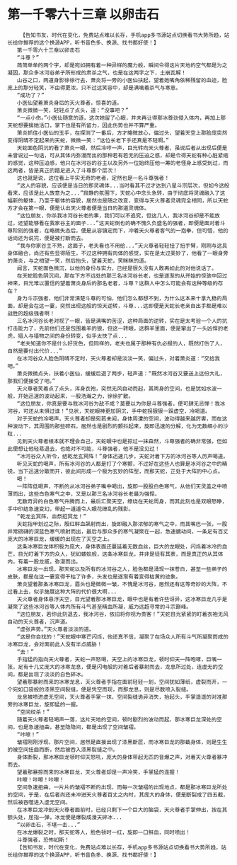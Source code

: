 # 第一千零六十三章 以卵击石
        【告知书友，时代在变化，免费站点难以长存，手机app多书源站点切换看书大势所趋，站长给你推荐的这个换源APP，听书音色多、换源、找书都好使！】
       第一千零六十三章以卵击石
       “斗尊？”
       简简单单的两个字，却是宛如拥有着一种异样的魔力般，瞬间令得这片天地的空气都是为之凝固，那众多冰河谷弟子所形成的肃杀之气，也是在这两字之下，土崩瓦解！
       山谷之口，两道身影徐徐行去，萧炎将一旁的小医仙扶起，望着她嘴角依稀残留的血迹，脸庞上的那分轻笑，不由得更浓，只不过这笑容中，却是满噙着杀气与寒意。
       “成功了？”
       小医仙望着萧炎身后的天火尊者，惊喜的道。
       萧炎微微一笑，轻轻点了点头，道：“没事吧？”
       “一点小伤。”小医仙随意的道，这次她留了心眼，并未再让得那冰尊劲侵入体内，再加上那天蛇想要擒她活口，掌下也是有所留力，因此伤势也并不算严重。
       萧炎抓住小医仙的玉手，在探测了一番后，方才略微放心，偏过头，望着天空上那脸庞突然变得阴晴不定起来的天蛇，微微一笑：“这位长老下手还真是不轻啊。”
       天蛇面色阴沉的看了萧炎一眼，然后冷哼一声，目光转向天火尊者，虽说后者从出现后便是未曾说过一句话，可从其体内弥漫而出的那种若有若无的压迫之感，却是令得天蛇有种心脏紧缩的感觉，这种压迫感，他只在冰河谷的谷主以及另外一位始终压他一筹的老怪身上感受到过，而这两者，皆是真正的踏足进入了斗尊那个层次！
       这也就是说，这位看上平实无奇的老者，定然也是一名斗尊强者！
       “这人的容貌，应该便是当日的那灵魂体...当时看其不过才达到八星斗宗层次，但如今这般看来，应该是此人故意为之...”寂静的氛围下，天蛇心中念头急转，由于彻底将灵魂融入了这幅新的躯体，乃至于躯体的容貌，居然也是随之改变，变得与天火尊者灵魂完全相同，所以天蛇方才会在第一眼，便是认出天火尊者便是当日的那道灵魂体。
       “这位朋友，你杀我冰河谷长老的事，我们可以不追究，但这几人，我冰河谷却是不能放过，还望能够看在我家谷主的面子...”这天蛇倒也的确不愧久负盛名的强者，即便是面对着斗尊阶别的强者，在略微失态后，便是从容镇定而下，冲着天火尊者客气的一抱拳，但可惜，他的话尚还为说完，便是被打断而去。
       “我与你家谷主不熟，这面子，老夫看也不用给...”天火尊者轻轻扭了扭手臂，刚刚与这具身体融合，尚还有些显得陌生，不过这种拥有肉体的感觉，实在是太过美妙了，他看了一眼身旁的萧炎，与之相望一笑，然后抬头，望着天蛇，笑眯眯的道。
       闻言，天蛇面色微沉，以他的身份与实力，已经是很久没有人敢再如此的对他说话了。
       在天蛇脸色阴沉间，那在下方不远处的那三名冰河谷长老，也是逐渐的从开始的惊骇中回过神来，目光难以置信的望着萧炎身后的那名老者，斗尊？这群人中怎么可能会有这种等级的存在？
       身为斗宗强者，他们非常清楚斗尊的可怕，他们怎么都想不到，为什么这本来十拿九稳的局面，却是会在这一霎，突然出现这般的惊天逆转，斗尊...这即便是天蛇长老亲自出手都是难以战胜的超级强者啊！
       三名冰河谷长老对视了一眼，皆是满嘴的苦涩，这种局面的逆转，实在是太考验一个人的抗打击能力了，先前他们还是包围着羊的狼，但这一转眼，这群羊里面，便是窜出了一头凶悍的老虎，猎人与猎物之间的身份转变，似乎太快了点...
       “老夫知道你不是什么好货色，但同样的，老夫也属于那种有仇必报的人，既然打伤了人，自然是要付出代价...”
       在冰河谷众人脸色阴晴不定时，天火尊者却是淡淡一笑，偏过头，对着萧炎道：“交给我吧。”
       萧炎微微点头，扶着小医仙，缓缓后退了两步，轻声道：“既然冰河谷又要送上这份大礼，那我们便接受了吧。”
       天火尊者笑着点了点头，浑身衣袍，突然无风自动而起，其周身的空间，也是犹如水波一般，开始迅速的波动起来，一股浩瀚之力，徐徐扩散。
       “这位朋友，你真是要与我冰河谷为敌不成？莫要以为你是斗尊强者，便可肆无忌惮！我冰河谷，可还从未惧过谁！”见状，天蛇眼神更加阴沉，手中蛇拐狠狠一跺虚空，冷喝道。
       对于天蛇的冷喝声，天火尊者却是宛若未闻，身体周遭的空间，波动得越来越厉害，而在这种波动下，其周围的那些碎石，居然也是剧烈的颤抖起来，旋即迅速的分解，化为无数细小的沙粒...
       见到天火尊者根本就不理会自己，天蛇眼中也是掠过一抹森然，斗尊强者的确非常强，但如此便想让他轻易退去，也绝对不可能，斗尊强者，他不是没见过！
       “冰河谷众人听令，结乾龙玄冥阵！”身体迅速几步，天蛇对着下方的冰河谷等人厉声喝道。
       听见天蛇的喝声，所有冰河谷的人都是打了个寒颤，不过好在这些人也算是冰河谷之中的精锐，当下迅速分散而开，彼此间形成一个极为玄妙的阵型，而那天蛇，正处于大阵的中心点。
       喝！
       一阵阵低喝声，不断的从冰河谷弟子嘴中喝出，旋即一股股白色寒气，从他们天灵盖之中喷薄而出，这些白色寒气之中，又是以那三名冰河谷长老最为强悍。
       无数奇异的白色寒气升腾而上，最后汇聚天空，缭绕在天蛇周身，而其此刻也是双眼怒睁，手中印结急速变幻，带起一道道令人眼花缭乱的残影。
       “乾龙玄冥阵，血祭招冥龙！”
       天蛇指甲划过之际，殷红鲜血飙射而出，旋即融入那浓郁的寒气之中，而其嘴巴一张，一股异常磅礴的深蓝色寒气喷射而出，最后与那众多的寒气凝聚在一起，急速蠕动间，一条足有百丈庞大的冰寒巨龙，缓缓的出现在了天空之上。
       这条冰寒巨龙体积极为庞大，身体表面还蔓延着无数血丝，巨大的龙眼处，闪烁着冰冷的血芒，目光盯着下方的众人，犹如蝼蚁般，这条冰寒巨龙，并非是徒有其表，而是真正的从其体内，有着一股龙威，弥漫而出。
       冰寒巨龙一出现，那天蛇以及所有的冰河谷之人，脸色都是涌现一抹苍白，甚至一些弟子的皮肤，都是在这一霎变得干枯了许多，头发也是逐渐有着变得枯黄的迹象。
       萧炎望着那条冰寒巨龙，眉头也是微微一皱，不愧是冰河谷，居然还有这等奇妙的大阵，不过看上去，似乎施展这种大阵的代价很大啊...
       天火尊者身体悬浮天空，目光望着那冰寒巨龙，眼中也是有着许些讶异，这冰寒巨龙几乎是凝聚了这些冰河谷等人体内所有斗气甚至精血所凝，威力远超寻常的斗宗巅峰。
       “这位朋友，若你此刻退去，我冰河谷，依旧将你视为贵客！”天蛇目光紧紧的盯着衣袍无风自动的天火尊者，沉声道。
       “虚张声势。”天火尊者淡淡的道。
       “这是你自找的！”天蛇眼中寒芒闪烁，他还真不信，凝聚了在场众人所有斗气所凝聚而成的冰寒巨龙，会对面前此人没有半点威胁！
       “去！”
       手指猛的指向天火尊者，天蛇一声怒喝，天空上的冰寒巨龙，顿时仰天一阵咆哮，巨嘴一张，足有十几丈庞大的冰寒龙息，便是闪电般的对着后者暴射而去，龙息所过处，连虚无的空间，都是出现了淡淡的白色碎冰。
       望着那暴射而来的冰寒龙息，天火尊者手指在面前轻轻一划，空间犹如薄纸，虚裂而开，一个宛如口袋般的漆黑空间裂缝，便是凭空而现，而那龙息，则是尽数喷入裂缝。
       龙息被喷进虚无空间，天火尊者手掌一抹，空间裂缝诡异消失，抬起头，手掌遥遥的对准那旁的冰寒巨龙，旋即猛的一握。
       “空间绞杀！”
       随着天火尊者轻喝声一落，这片天地的空间，顿时剧烈的波动而起，那冰寒巨龙深处的空间，也是急速扭曲，甚至隐隐间，都是出现了空间皱褶。
       “咔嚓！”
       皱褶刚刚浮现，那片空间，居然是直接出现了漆黑断层，而冰寒巨龙的那截身体，则是生生的被空间扭曲而断，然后被吞入漆黑裂缝之中。
       身体断裂，那冰寒巨龙顿时仰天怒吼，庞大的身体带起无匹的音爆之声，对着天火尊者暴冲而去。
       望着那暴掠而来的冰寒巨龙，天火尊者却是一声冷笑，手掌猛的连握！
       咔嚓！咔嚓！咔嚓！
       空间急速扭曲，一片片的皱褶不断的出现，而每一次皱褶的出现地点，都是那冰寒巨龙所处的空间，于是，在后者尚还未冲进天火尊者百丈之内时，其庞大的身体，便是断裂成了四五截，然后被吞噬进入虚无空间。
       在冰寒巨龙冲到天火尊者面前时，已经只剩下一个巨大的脑袋，天火尊者手掌伸出，按在其额头处，屈指一弹，冰龙便是爆裂成漫天碎冰...
       “以卵击石，不堪一击...”
       在冰龙爆裂之时，那天蛇等人，脸色顿时一红，旋即一口鲜血，同时喷出！
       斗尊强者，恐怖如斯！
       【告知书友，时代在变化，免费站点难以长存，手机app多书源站点切换看书大势所趋，站长给你推荐的这个换源APP，听书音色多、换源、找书都好使！】